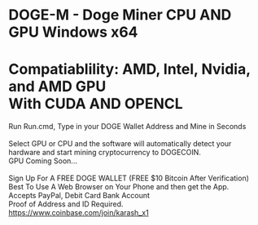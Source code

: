 # DOGE-M - Doge Miner CPU AND GPU Windows x64
# Compatiablility: AMD, Intel, Nvidia, and AMD GPU<br />With CUDA AND OPENCL
Run Run.cmd, Type in your DOGE Wallet Address and Mine in Seconds<br /><br />
Select GPU or CPU and the software will automatically detect your hardware and start mining cryptocurrency to DOGECOIN.<br />
GPU Coming Soon...<br /><br />
Sign Up For A FREE DOGE WALLET (FREE $10 Bitcoin After Verification)<br />
Best To Use A Web Browser on Your Phone and then get the App.<br />
Accepts PayPal, Debit Card Bank Account <br />
Proof of Address and ID Required.<br />
https://www.coinbase.com/join/karash_x1
